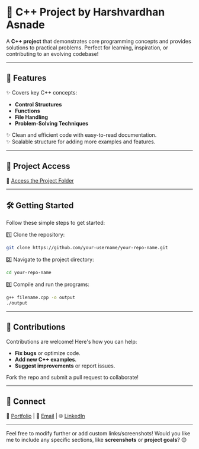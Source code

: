 # 🌟 C++ Project by Harshvardhan Asnade  

A **C++ project** that demonstrates core programming concepts and provides solutions to practical problems. Perfect for learning, inspiration, or contributing to an evolving codebase!  

---

## 🚀 Features  
✨ Covers key C++ concepts:  
- **Control Structures**  
- **Functions**  
- **File Handling**  
- **Problem-Solving Techniques**  

✨ Clean and efficient code with easy-to-read documentation.  
✨ Scalable structure for adding more examples and features.  

---

## 📂 Project Access  
🔗 [Access the Project Folder](#)  

---

## 🛠️ Getting Started  

Follow these simple steps to get started:  

1️⃣ Clone the repository:  
```bash  
git clone https://github.com/your-username/your-repo-name.git  
```  

2️⃣ Navigate to the project directory:  
```bash  
cd your-repo-name  
```  

3️⃣ Compile and run the programs:  
```bash  
g++ filename.cpp -o output  
./output  
```  

---

## 🤝 Contributions  

Contributions are welcome! Here's how you can help:  
- **Fix bugs** or optimize code.  
- **Add new C++ examples**.  
- **Suggest improvements** or report issues.  

Fork the repo and submit a pull request to collaborate!  

---

## 🔗 Connect  

💼 [Portfolio](#) | 💌 [Email](mailto:harshvardhan@example.com) | 🌐 [LinkedIn](#)  

---

Feel free to modify further or add custom links/screenshots! Would you like me to include any specific sections, like **screenshots** or **project goals**? 😊